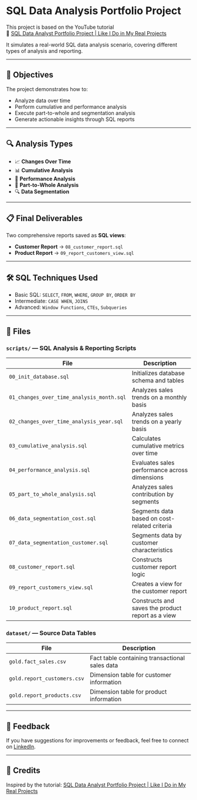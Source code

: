 # SQL Data Analysis Portfolio Project

This project is based on the YouTube tutorial  
🎥 [SQL Data Analyst Portfolio Project | Like I Do in My Real Projects](https://www.youtube.com/watch?v=2jGhQpbzHes)

It simulates a real-world SQL data analysis scenario, covering different types of analysis and reporting.

---

## 📌 Objectives

The project demonstrates how to:

- Analyze data over time
- Perform cumulative and performance analysis
- Execute part-to-whole and segmentation analysis
- Generate actionable insights through SQL reports

---

## 🔍 Analysis Types

- 📈 **Changes Over Time**
- 📊 **Cumulative Analysis**
- 🚀 **Performance Analysis**
- 🧩 **Part-to-Whole Analysis**
- 🔍 **Data Segmentation**

---

## 📋 Final Deliverables

Two comprehensive reports saved as **SQL views**:

- **Customer Report** → `08_customer_report.sql`
- **Product Report** → `09_report_customers_view.sql`

---

## 🛠️ SQL Techniques Used

- Basic SQL: `SELECT`, `FROM`, `WHERE`, `GROUP BY`, `ORDER BY`
- Intermediate: `CASE WHEN`, `JOINS`
- Advanced: `Window Functions`, `CTEs`, `Subqueries`

---

## 📂 Files

### `scripts/` — SQL Analysis & Reporting Scripts

| File                                  | Description                                        |
|---------------------------------------|----------------------------------------------------|
| `00_init_database.sql`               | Initializes database schema and tables             |
| `01_changes_over_time_analysis_month.sql` | Analyzes sales trends on a monthly basis     |
| `02_changes_over_time_analysis_year.sql`  | Analyzes sales trends on a yearly basis      |
| `03_cumulative_analysis.sql`         | Calculates cumulative metrics over time            |
| `04_performance_analysis.sql`        | Evaluates sales performance across dimensions      |
| `05_part_to_whole_analysis.sql`      | Analyzes sales contribution by segments            |
| `06_data_segmentation_cost.sql`      | Segments data based on cost-related criteria       |
| `07_data_segmentation_customer.sql`  | Segments data by customer characteristics          |
| `08_customer_report.sql`             | Constructs customer report logic                   |
| `09_report_customers_view.sql`       | Creates a view for the customer report             |
| `10_product_report.sql`              | Constructs and saves the product report as a view  |

### `dataset/` — Source Data Tables

| File                          | Description                                |
|-------------------------------|--------------------------------------------|
| `gold.fact_sales.csv`         | Fact table containing transactional sales data |
| `gold.report_customers.csv`   | Dimension table for customer information |
| `gold.report_products.csv`    | Dimension table for product information  |

---

## 💬 Feedback

If you have suggestions for improvements or feedback, feel free to connect on [LinkedIn](https://www.linkedin.com/in/mi7773).

---

## 📎 Credits

Inspired by the tutorial:
[SQL Data Analyst Portfolio Project | Like I Do in My Real Projects](https://www.youtube.com/watch?v=2jGhQpbzHes)
